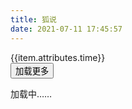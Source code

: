 ```yaml
---
title: 狐说
date: 2021-07-11 17:45:57
---
```


<html>
<link rel="stylesheet" href="/css/foxsay.css" media="screen" type="text/css">
    <main id="app">
        <aside>
        </aside>
        <section class="item" v-for="item in contents" v-cloak>
            <bb v-html='item.attributes.content'></bb>
            <time v-html:datetime="item.attributes.time">{{item.attributes.time}}</time>
        </section>
        <div class="load-ctn">
            <button class="btn btn-default " v-on:click="loadMore" v-if="contents" v-cloak>加载更多</button>
            <p class="tip" v-else>加载中……</p>
        </div>
    </main>
<script src="https://cdn.bootcss.com/vue/2.6.11/vue.min.js"></script>
<script src="https://cdn.jsdelivr.net/npm/leancloud-storage@4.5.3/dist/av-min.js"></script>
<script src="/js/foxsay.js"></script>
</html>